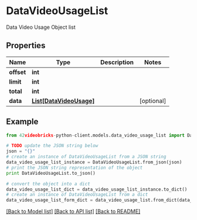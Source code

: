 # DataVideoUsageList

Data Video Usage Object list

## Properties
Name | Type | Description | Notes
------------ | ------------- | ------------- | -------------
**offset** | **int** |  | 
**limit** | **int** |  | 
**total** | **int** |  | 
**data** | [**List[DataVideoUsage]**](DataVideoUsage.md) |  | [optional] 

## Example

```python
from 42videobricks-python-client.models.data_video_usage_list import DataVideoUsageList

# TODO update the JSON string below
json = "{}"
# create an instance of DataVideoUsageList from a JSON string
data_video_usage_list_instance = DataVideoUsageList.from_json(json)
# print the JSON string representation of the object
print DataVideoUsageList.to_json()

# convert the object into a dict
data_video_usage_list_dict = data_video_usage_list_instance.to_dict()
# create an instance of DataVideoUsageList from a dict
data_video_usage_list_form_dict = data_video_usage_list.from_dict(data_video_usage_list_dict)
```
[[Back to Model list]](../README.md#documentation-for-models) [[Back to API list]](../README.md#documentation-for-api-endpoints) [[Back to README]](../README.md)


